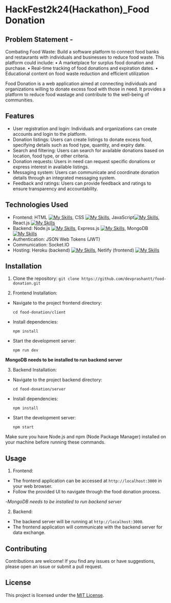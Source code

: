 # HackFest2k24(Hackathon)_Food Donation


## Problem Statement -
Combating Food Waste: Build a software platform to 
connect food banks and restaurants with individuals and 
businesses to reduce food waste. This platform could include:
• A marketplace for surplus food donation and purchase.
• Real-time tracking of food donations and expiration dates.
• Educational content on food waste reduction and efficient 
utilization

Food Donation is a web application aimed at connecting individuals and organizations willing to donate excess food with those in need. It provides a platform to reduce food wastage and contribute to the well-being of communities.

## Features

- User registration and login: Individuals and organizations can create accounts and login to the platform.
- Donation listings: Users can create listings to donate excess food, specifying details such as food type, quantity, and expiry date.
- Search and filtering: Users can search for available donations based on location, food type, or other criteria.
- Donation requests: Users in need can request specific donations or express interest in available listings.
- Messaging system: Users can communicate and coordinate donation details through an integrated messaging system.
- Feedback and ratings: Users can provide feedback and ratings to ensure transparency and accountability.

## Technologies Used

- Frontend: HTML [![My Skills](https://skillicons.dev/icons?i=html)](https://skillicons.dev), CSS [![My Skills](https://skillicons.dev/icons?i=css)](https://skillicons.dev), JavaScript[![My Skills](https://skillicons.dev/icons?i=js)](https://skillicons.dev), React.js [![My Skills](https://skillicons.dev/icons?i=react)](https://skillicons.dev)
- Backend: Node.js [![My Skills](https://skillicons.dev/icons?i=nodejs)](https://skillicons.dev), Express.js [![My Skills](https://skillicons.dev/icons?i=expressjs)](https://skillicons.dev), MongoDB [![My Skills](https://skillicons.dev/icons?i=mongodb)](https://skillicons.dev)
- Authentication: JSON Web Tokens (JWT)
- Communication: Socket.IO
- Hosting: Heroku (backend) [![My Skills](https://skillicons.dev/icons?i=heroku)](https://skillicons.dev), Netlify (frontend) [![My Skills](https://skillicons.dev/icons?i=netlify)](https://skillicons.dev)

## Installation

1. Clone the repository: `git clone https://github.com/devprashantt/food-donation.git`

2. Frontend Installation:
- Navigate to the project frontend directory:
  ```
  cd food-donation/client
  ```
- Install dependencies:
  ```
  npm install
  ```
- Start the development server:
  ```
  npm run dev
  ```

**MongoDB needs to be installed to run backend server**

3. Backend Installation:
- Navigate to the project backend directory:
  ```
  cd food-donation/server
  ```
- Install dependencies:
  ```
  npm install
  ```
- Start the development server:
  ```
  npm start
  ```

Make sure you have Node.js and npm (Node Package Manager) installed on your machine before running these commands.

## Usage

1. Frontend:
- The frontend application can be accessed at `http://localhost:3000` in your web browser.
- Follow the provided UI to navigate through the food donation process.

-*MongoDB needs to be installed to run backend server*

2. Backend:
- The backend server will be running at `http://localhost:3000`.
- The frontend application will communicate with the backend server for data exchange.

## Contributing

Contributions are welcome! If you find any issues or have suggestions, please open an issue or submit a pull request.

## License

This project is licensed under the [MIT License](LICENSE).

